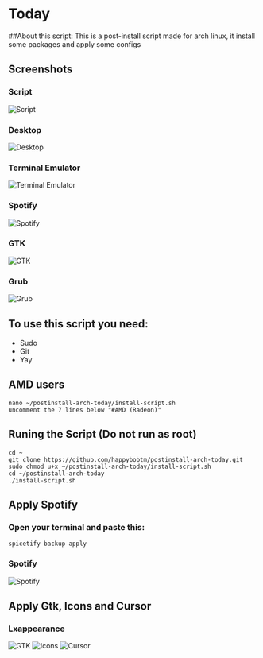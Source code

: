 # Today

##About this script:
This is a post-install script made for arch linux, it install some packages and apply some configs

## Screenshots
### Script
![Script](https://i.imgur.com/6LoDFg1.png)
### Desktop
![Desktop](https://i.imgur.com/k3jk9lb.png)
### Terminal Emulator
![Terminal Emulator](https://i.imgur.com/UVCmcDL.png)
### Spotify
![Spotify](https://i.imgur.com/laf61zr.png)
### GTK
![GTK](https://i.imgur.com/9m3adLA.png)
### Grub
![Grub](https://i.imgur.com/7LUYwTn.gif)

## To use this script you need:
- Sudo
- Git
- Yay


## AMD users
```
nano ~/postinstall-arch-today/install-script.sh
uncomment the 7 lines below "#AMD (Radeon)"
```

## Runing the Script (Do not run as root)
```
cd ~
git clone https://github.com/happybobtm/postinstall-arch-today.git
sudo chmod u+x ~/postinstall-arch-today/install-script.sh
cd ~/postinstall-arch-today
./install-script.sh
```
## Apply Spotify
### Open your terminal and paste this:
```
spicetify backup apply
```
### Spotify
![Spotify](https://i.imgur.com/laf61zr.png)

## Apply Gtk, Icons and Cursor
### Lxappearance
![GTK](https://i.imgur.com/lDsP3lK.png)
![Icons](https://i.imgur.com/sZIsnfA.png)
![Cursor](https://i.imgur.com/IbxxtWw.png)